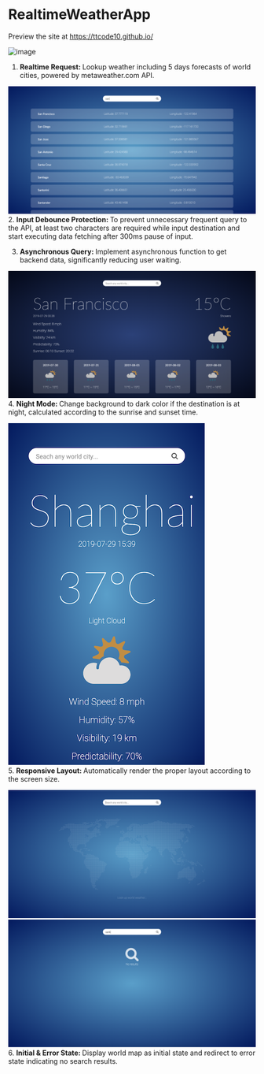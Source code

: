 # RealtimeWeatherApp
Preview the site at https://ttcode10.github.io/

![image](http://github.com/ttcode10/ttcode10/readme-img/day-mode.png)<br>
1. <strong>Realtime Request: </strong>Lookup weather including 5 days forecasts of world cities, powered by metaweather.com API.

![image](http://github.com/ttcode10/ttcode10.github.io/raw/master/readme-img/search-results.png)<br>
2. <strong>Input Debounce Protection: </strong>To prevent unnecessary frequent query to the API, at least two characters are required while input destination and start executing data fetching after 300ms pause of input.

3. <strong>Asynchronous Query: </strong>Implement asynchronous function to get backend data, significantly reducing user waiting.

![image](http://github.com/ttcode10/ttcode10.github.io/raw/master/readme-img/night-mode.png)<br>
4. <strong>Night Mode: </strong>Change background to dark color if the destination is at night, calculated according to the sunrise and sunset time.

![image](http://github.com/ttcode10/ttcode10.github.io/raw/master/readme-img/responsive.png)<br>
5. <strong>Responsive Layout: </strong>Automatically render the proper layout according to the screen size.

![image](http://github.com/ttcode10/ttcode10.github.io/raw/master/readme-img/init.png)<br>
![image](http://github.com/ttcode10/ttcode10.github.io/raw/master/readme-img/no-results.png)<br>
6. <strong>Initial & Error State: </strong>Display world map as initial state and redirect to error state indicating no search results.
